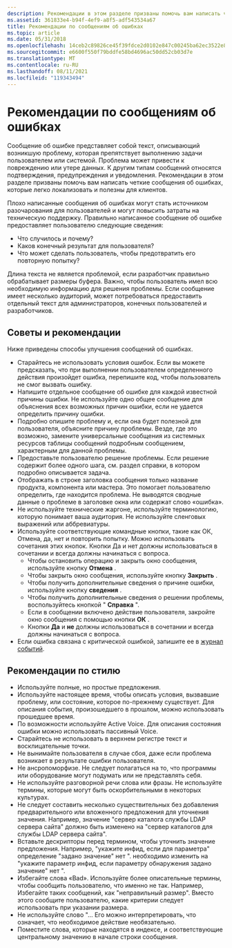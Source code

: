 ```yaml
---
description: Рекомендации в этом разделе призваны помочь вам написать четкие сообщения об ошибках, которые легко локализовать и полезны для клиентов.
ms.assetid: 361833e4-b94f-4ef9-a8f5-adf543534a67
title: Рекомендации по сообщениям об ошибках
ms.topic: article
ms.date: 05/31/2018
ms.openlocfilehash: 14ceb2c89826ce45f39fdce2d0102e847c00245ba62ec3522e83725944b7f421
ms.sourcegitcommit: e6600f550f79bddfe58bd4696ac50dd52cb03d7e
ms.translationtype: MT
ms.contentlocale: ru-RU
ms.lasthandoff: 08/11/2021
ms.locfileid: "119343494"
---
```

# <a name="error-message-guidelines"></a>Рекомендации по сообщениям об ошибках

Сообщение об ошибке представляет собой текст, описывающий возникшую проблему, которая препятствует выполнению задачи пользователем или системой. Проблема может привести к повреждению или утере данных. К другим типам сообщений относятся подтверждения, предупреждения и уведомления. Рекомендации в этом разделе призваны помочь вам написать четкие сообщения об ошибках, которые легко локализовать и полезны для клиентов.

Плохо написанные сообщения об ошибках могут стать источником разочарования для пользователей и могут повысить затраты на техническую поддержку. Правильно написанное сообщение об ошибке предоставляет пользователю следующие сведения:

-   Что случилось и почему?
-   Каков конечный результат для пользователя?
-   Что может сделать пользователь, чтобы предотвратить его повторную попытку?

Длина текста не является проблемой, если разработчик правильно обрабатывает размеры буфера. Важно, чтобы пользователь имел всю необходимую информацию для решения проблемы. Если сообщение имеет несколько аудиторий, может потребоваться предоставить отдельный текст для администраторов, конечных пользователей и разработчиков.

## <a name="best-practices"></a>Советы и рекомендации

Ниже приведены способы улучшения сообщений об ошибках.

-   Старайтесь не использовать условия ошибок. Если вы можете предсказать, что при выполнении пользователем определенного действия произойдет ошибка, перепишите код, чтобы пользователь не смог вызвать ошибку.
-   Напишите отдельное сообщение об ошибке для каждой известной причины ошибки. Не используйте одно общее сообщение для объяснения всех возможных причин ошибки, если не удается определить причину ошибки.
-   Подробно опишите проблему и, если она будет полезной для пользователя, объясните причину проблемы. Везде, где это возможно, замените универсальные сообщения из системных ресурсов таблицы сообщений подробным сообщением, характерным для данной проблемы.
-   Предоставьте пользователю решение проблемы. Если решение содержит более одного шага, см. раздел справки, в котором подробно описывается задача.
-   Отображать в строке заголовка сообщения только название продукта, компонента или мастера. Это помогает пользователю определить, где находится проблема. Не выводятся сводные данные о проблеме в заголовке окна или содержат слово «ошибка».
-   Не используйте технические жаргоне, используйте терминологию, которую понимает ваша аудитория. Не используйте сленговых выражений или аббревиатуры.
-   Используйте соответствующие командные кнопки, такие как ОК, Отмена, да, нет и повторить попытку. Можно использовать сочетания этих кнопок. Кнопки Да и нет должны использоваться в сочетании и всегда должны начинаться с вопроса.
    -   Чтобы остановить операцию и закрыть окно сообщения, используйте кнопку **Отмена** .
    -   Чтобы закрыть окно сообщения, используйте кнопку **Закрыть** .
    -   Чтобы получить дополнительные сведения о причине ошибки, используйте кнопку **сведения** .
    -   Чтобы получить дополнительные сведения о решении проблемы, воспользуйтесь кнопкой " **Справка** ".
    -   Если в сообщении включено действие пользователя, закройте окно сообщения с помощью кнопки **ОК** .
    -   Кнопки **Да** и **не** должны использоваться в сочетании и всегда должны начинаться с вопроса.
-   Если ошибка связана с критической ошибкой, запишите ее в [журнал событий](../eventlog/event-logging.md).

## <a name="style-considerations"></a>Рекомендации по стилю

-   Используйте полные, но простые предложения.
-   Используйте настоящее время, чтобы описать условия, вызвавшие проблему, или состояние, которое по-прежнему существует. Для описания события, произошедшего в прошлом, можно использовать прошедшее время.
-   По возможности используйте Active Voice. Для описания состояния ошибки можно использовать пассивный Voice.
-   Старайтесь не использовать в верхнем регистре текст и восклицательные точки.
-   Не вынимайте пользователя в случае сбоя, даже если проблема возникает в результате ошибки пользователя.
-   Не ансропоморфизе. Не следует полагаться на то, что программы или оборудование могут подумать или не представлять себя.
-   Не используйте разговорной речи слова или фразы. Не используйте термины, которые могут быть оскорбительными в некоторых культурах.
-   Не следует составить несколько существительных без добавления предварительного или вложенного предложения для уточнения значения. Например, значение "сервер каталога службы LDAP сервера сайта" должно быть изменено на "сервер каталогов для службы LDAP сервера сайта".
-   Вставьте дескрипторы перед термином, чтобы уточнить значение предложения. Например, "укажите инфид, если для параметра" определение "задано значение" нет ". необходимо изменить на "укажите параметр инфид, если параметру обнаружения задано значение" нет ".
-   Избегайте слова «Bad». Используйте более описательные термины, чтобы сообщить пользователю, что именно не так. Например, Избегайте таких сообщений, как "неправильный размер". Вместо этого сообщите пользователю, какие критерии следует использовать при указании размера.
-   Не используйте слово "... Его можно интерпретировать, что означает, что необходимое действие необязательно.
-   Поместите слова, которые находятся в индексе, и соответствующие центральному значению в начале строки сообщения.

 

 
